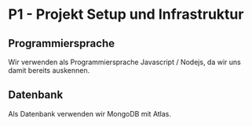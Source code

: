 # P1 - Projekt Setup und Infrastruktur
## Programmiersprache
Wir verwenden als Programmiersprache Javascript / Nodejs, da wir uns damit bereits auskennen.

## Datenbank
Als Datenbank verwenden wir MongoDB mit Atlas.